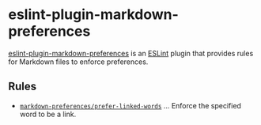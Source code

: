 
# eslint-plugin-markdown-preferences

[eslint-plugin-markdown-preferences](https://ota-meshi.github.io/eslint-plugin-markdown-preferences/) is an [ESLint](https://eslint.org) plugin that provides rules for Markdown files to enforce preferences.

## Rules

- [`markdown-preferences/prefer-linked-words`] ... Enforce the specified word to be a link.

[`markdown-preferences/prefer-linked-words`]: https://ota-meshi.github.io/eslint-plugin-markdown-preferences/rules/prefer-linked-words.html

